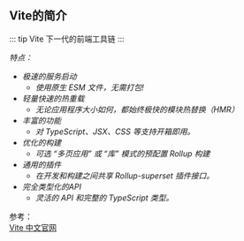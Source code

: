 ## Vite的简介
::: tip Vite
下一代的前端工具链
:::

*特点：*
+ *极速的服务启动*
    + *使用原生 ESM 文件，无需打包!*
+ *轻量快速的热重载*
    + *无论应用程序大小如何，都始终极快的模块热替换（HMR）*
+ *丰富的功能*
    + *对 TypeScript、JSX、CSS 等支持开箱即用。*
+ *优化的构建*
    + *可选 “多页应用” 或 “库” 模式的预配置 Rollup 构建*
+ *通用的插件*
    + *在开发和构建之间共享 Rollup-superset 插件接口。*
+ *完全类型化的API*
    + *灵活的 API 和完整的 TypeScript 类型。*




参考：<br />
<a href="https://cn.vitejs.dev/" target="_blank">Vite 中文官网</a><br />
